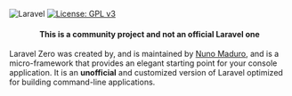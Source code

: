 ![Laravel](https://github.com/PhpCraftsman/helpers/workflows/Laravel/badge.svg?branch=main&event=push) [![License: GPL v3](https://img.shields.io/badge/License-GPLv3-blue.svg)](https://www.gnu.org/licenses/gpl-3.0) 


<h4> <center>This is a <bold>community project</bold> and not an official Laravel one </center></h4>

Laravel Zero was created by, and is maintained by [Nuno Maduro](https://github.com/nunomaduro), and is a micro-framework that provides an elegant starting point for your console application. It is an **unofficial** and customized version of Laravel optimized for building command-line applications.

